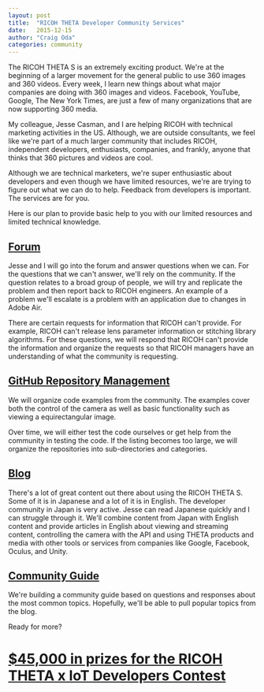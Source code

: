 ```yaml
---
layout: post
title:  "RICOH THETA Developer Community Services"
date:   2015-12-15
author: "Craig Oda"
categories: community
---
```

The RICOH THETA S is an extremely exciting product. We're at the beginning
of a larger movement for the general public to use 360 images and 360 videos.
Every week, I learn new things about what major companies are doing
with 360 images and videos. Facebook, YouTube, Google, The New York Times, are
just a few of many organizations that are now supporting 360 media.

My colleague, Jesse Casman, and I are helping RICOH with technical
marketing activities in the US. Although, we are outside consultants,
we feel like we're part of a much larger community that includes RICOH,
independent developers, enthusiasts, companies, and frankly, anyone
that thinks that 360 pictures and videos are cool.

Although we are technical marketers, we're super enthusiastic about
developers and even though we have limited resources, we're are trying
to figure out what we can do to help. Feedback from developers is important. The services
are for you.

Here is our plan to provide basic help to you with our limited resources and
limited technical knowledge.

## [Forum](https://developers.theta360.com/en/forums/)
Jesse and I will go into the forum and answer questions when  we can. For the
questions that we can't answer, we'll rely on the community. If the question
relates to a broad group of people, we will try and replicate the problem
and then report back to RICOH engineers. An example of a problem we'll
escalate is a problem with an application due to changes in Adobe Air.

There are certain requests for information that RICOH can't provide. For example,
RICOH can't release lens parameter information or stitching library algorithms.
For these questions, we will respond that RICOH can't provide the information
and organize the requests so that RICOH managers have an understanding of
what the community is requesting.

## [GitHub Repository Management](https://github.com/theta360developers)
We will organize code examples from the community. The examples cover both
the control of the camera as well as basic functionality such as viewing a
equirectangular image.

Over time, we will either test the code ourselves or get help from the community
in testing the code. If the listing becomes too large, we will organize the
repositories into sub-directories and categories.

## [Blog](http://theta360developers.github.io/blog/)
There's a lot of great content out there about using the RICOH THETA S.
Some of it is in Japanese and a lot of it is in English.
The developer community in Japan is very active. Jesse can
read Japanese quickly and
I can struggle through it. We'll combine content from Japan with
English content and provide articles in English about viewing and
streaming content, controlling the camera with the API and using
THETA products and media with other tools or services from companies
like Google, Facebook, Oculus, and Unity.

## [Community Guide](http://theta360developers.github.io/community-document/community.html)
We're building a community guide based on questions and responses about the
most common topics. Hopefully, we'll be able to pull popular topics from the blog.

Ready for more?

# [$45,000 in prizes for the RICOH THETA x IoT Developers Contest](http://theta360.guide/contest/)
